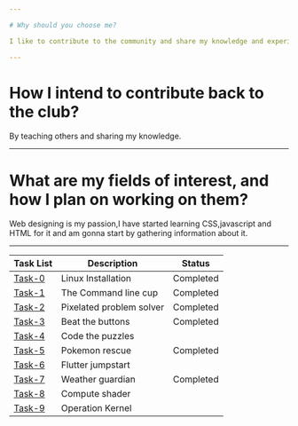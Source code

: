 ```yaml
---

# Why should you choose me?

I like to contribute to the community and share my knowledge and experience with them.I like to learn new things about open source.

---
```


# How I intend to contribute back to the club?

By teaching others and sharing my knowledge.

---

# What are my fields of interest, and how I plan on working on them?

Web designing is my passion,I have started learning CSS,javascript and HTML for it and am gonna start by gathering information about it.

---

| Task List | Description | Status |
| --------- | ------------| -------|
| [Task-0](https://github.com/Pranav-coder-yes/amfoss-tasks/tree/main/task-0) | Linux Installation | Completed |
| [Task-1](https://github.com/Pranav-coder-yes/amfoss-tasks/tree/main/Task-1) | The Command line cup | Completed |
| [Task-2](https://github.com/Pranav-coder-yes/amfoss-tasks/tree/main/Task-2) | Pixelated problem solver | Completed |
| [Task-3](https://github.com/Pranav-coder-yes/amfoss-tasks/tree/main/Task-3) | Beat the buttons | Completed |
| [Task-4](https://github.com/Pranav-coder-yes/amfoss-tasks/tree/main/Task-4) | Code the puzzles |  |
| [Task-5](https://github.com/Pranav-coder-yes/amfoss-tasks/tree/main/Task-5) | Pokemon rescue | Completed | 
| [Task-6](https://github.com/Pranav-coder-yes/amfoss-tasks/tree/main/Task-6) | Flutter jumpstart |  |
| [Task-7](https://github.com/Pranav-coder-yes/amfoss-tasks/tree/main/Task-7) | Weather guardian | Completed |
| [Task-8](https://github.com/Pranav-coder-yes/amfoss-tasks/tree/main/Task-8) | Compute shader |  |
| [Task-9](https://github.com/Pranav-coder-yes/amfoss-tasks/tree/main/Task-9) | Operation Kernel |  |
